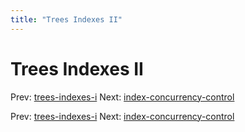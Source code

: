 ```yaml
---
title: "Trees Indexes II"
---
```


# Trees Indexes II

Prev: [trees-indexes-i](trees-indexes-i.md)
Next: [index-concurrency-control](index-concurrency-control.md)

Prev: [trees-indexes-i](trees-indexes-i.md)
Next: [index-concurrency-control](index-concurrency-control.md)

